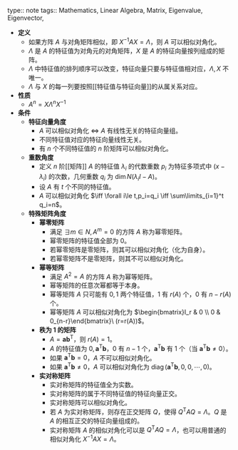 type:: note
tags:: Mathematics, Linear Algebra, Matrix, Eigenvalue, Eigenvector,

- **定义**
	- 如果方阵 $A$ 与对角矩阵相似，即 $X^{-1}AX=\Lambda$，则 $A$ 可以相似对角化。
	- $\Lambda$ 是 $A$ 的特征值为对角元的对角矩阵，$X$ 是 $A$ 的特征向量按列组成的矩阵。
	- $\Lambda$ 中特征值的排列顺序可以改变，特征向量只要与特征值相对应，$\Lambda,X$ 不唯一。
	- $\Lambda$ 与 $X$ 的每一列要按照[[特征值与特征向量]]的从属关系对应。
- **性质**
	- $A^n=X\Lambda^nX^{-1}$
- **条件**
	- **特征向量角度**
		- $A$ 可以相似对角化 $\iff$ $A$ 有线性无关的特征向量组。
		- 不同特征值对应的特征向量线性无关。
		- 有 $n$ 个不同特征值的 $n$ 阶矩阵可以相似对角化。
	- **重数角度**
		- 定义 $n$ 阶[[矩阵]] $A$ 的特征值 $\lambda_i$ 的代数重数 $p_i$ 为特征多项式中 $(x-\lambda_i)$ 的次数，几何重数 $q_i$ 为 $\dim N(\lambda_iI-A)$。
		- 设 $A$ 有 $t$ 个不同的特征值。
		- $A$ 可以相似对角化 $\iff \forall i\le t,p_i=q_i \iff \sum\limits_{i=1}^t q_i=n$。
	- **特殊矩阵角度**
		- **幂零矩阵**
			- 满足 $\exists m\in N,A^m=0$ 的方阵 $A$ 称为幂零矩阵。
			- 幂零矩阵的特征值全部为 $0$。
			- 若幂零矩阵是零矩阵，则其可以相似对角化（化为自身）。
			- 若幂零矩阵不是零矩阵，则其不可以相似对角化。
		- **幂等矩阵**
			- 满足 $A^2=A$ 的方阵 $A$ 称为幂等矩阵。
			- 幂等矩阵的任意次幂都等于本身。
			- 幂等矩阵 $A$ 只可能有 $0,1$ 两个特征值，$1$ 有 $r(A)$ 个，$0$ 有 $n-r(A)$ 个。
			- 幂等矩阵 $A$ 可以相似对角化为 $\begin{bmatrix}I_r & 0 \\ 0 & 0_{n-r}\end{bmatrix}\ (r=r(A))$。
		- **秩为 1 的矩阵**
			- $A=\bm a\bm b^{\mathrm T}$，则 $r(A)=1$。
			- $A$ 的特征值为 $0,\bm a^{\mathrm T}\bm b$，$0$ 有 $n-1$ 个，$\bm a^{\mathrm T}\bm b$ 有 $1$ 个（当 $\bm a^{\mathrm T}\bm b\ne 0$）。
			- 如果 $\bm a^{\mathrm T}\bm b=0$，$A$ 不可以相似对角化。
			- 如果 $\bm a^{\mathrm T}\bm b\ne 0$，$A$ 可以相似对角化为 $\operatorname{diag}(\bm a^{\mathrm T}\bm b,0,0,\cdots,0)$。
		- **实对称矩阵**
			- 实对称矩阵的特征值全为实数。
			- 实对称矩阵的属于不同特征值的特征向量正交。
			- 实对称矩阵可以相似对角化。
			- 若 $A$ 为实对称矩阵，则存在正交矩阵 $Q$，使得 $Q^{\mathrm T}AQ=\Lambda$。$Q$ 是 $A$ 的相互正交的特征向量组成的。
			- 实对称矩阵 $A$ 的相似对角化可以是 $Q^{\mathrm T}AQ=\Lambda$，也可以用普通的相似对角化 $X^{-1}AX=\Lambda$。